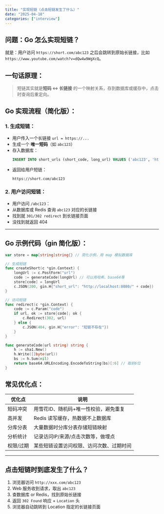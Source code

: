```yaml
---
title: "实现短链（点击短链发生了什么）"
date: "2025-04-18"
categories: ["interview"]
---
```


## 问题：Go 怎么实现短链？
就是：用户访问 `https://short.com/abc123` 之后会跳转到原始长链接，比如 `https://www.youtube.com/watch?v=dQw4w9WgXcQ`。
## 一句话原理：

> 短链其实就是**短码 <-> 长链接** 的一个映射关系，存到数据库或缓存中，点击时查询后重定向。

## Go 实现流程（简化版）：
### 1. 生成短链：
- 用户传入一个长链接 `url = https://...`
- 生成一个 **唯一短码**（如 `abc123`）
- 存入数据库：
  ```sql
  INSERT INTO short_urls (short_code, long_url) VALUES ('abc123', 'https://...');
  ```
- 返回给用户短链：
  ```
  https://short.com/abc123
  ```
### 2. 用户访问短链：
- 用户访问 `/abc123`：
- 从数据库或 Redis 查询 `abc123` 对应的长链接
- 找到就 `301/302 redirect` 到长链接页面
- 没找到就返回 404

---
## Go 示例代码（gin 简化版）：
```go
var store = map[string]string{} // 简化示例，用 map 模拟数据库

// 生成短链
func createShort(c *gin.Context) {
    longUrl := c.PostForm("url")
    code := generateCode(longUrl) // 可以用哈希、base64等
    store[code] = longUrl
    c.JSON(200, gin.H{"short_url": "http://localhost:8080/" + code})
}

// 访问短链
func redirect(c *gin.Context) {
    code := c.Param("code")
    if url, ok := store[code]; ok {
        c.Redirect(302, url)
    } else {
        c.JSON(404, gin.H{"error": "短链不存在"})
    }
}
```
```go
func generateCode(url string) string {
    h := sha1.New()
    h.Write([]byte(url))
    bs := h.Sum(nil)
    return base64.URLEncoding.EncodeToString(bs)[:6] // 取前6位
}
```
## 常见优化点：
| 优化点 | 说明 |
|--------|------|
| 短码冲突 | 用雪花ID、随机码+唯一性校验，避免重复 |
| 高并发 | Redis 读写缓存，热数据不上数据库 |
| 分库分表 | 大量数据时分库分表存储短链映射 |
| 分析统计 | 记录访问IP/来源/点击次数等，做埋点 |
| 权限/过期 | 某些短链设置访问权限、访问次数、过期时间 |
---
## 点击短链时到底发生了什么？
1. 浏览器访问 `http://xxx.com/abc123`
2. Web 服务收到请求，取出 `abc123`
3. 查数据库 or Redis，找到原始长链接
4. 返回 `302 Found` 响应 + `Location` 头
5. 浏览器自动跳转到 Location 指定的长链接页面
